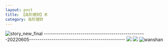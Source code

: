 ```yaml
---
layout: post
title: 【高阶理财】术
category: 高阶理财
---
```

![story_new_final](http://rbwl8nwm4.hd-bkt.clouddn.com/img/story_new_final_0322.png)
--------------------------------------------------20220605-----------------------------------------------
![](http://rc5p5sl4z.hd-bkt.clouddn.com/img/IC-220605-1.jpg)
![](http://rc5p5sl4z.hd-bkt.clouddn.com/img/IC-220605-2.jpg)
![wanshan](http://rbwl8nwm4.hd-bkt.clouddn.com/img/wanshan.png)





  





